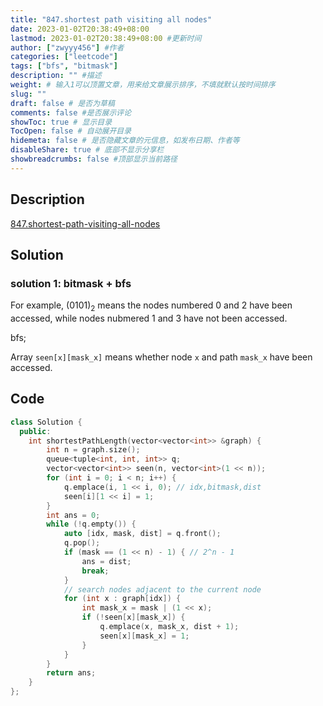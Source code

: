 ```yaml
---
title: "847.shortest path visiting all nodes"
date: 2023-01-02T20:38:49+08:00
lastmod: 2023-01-02T20:38:49+08:00 #更新时间
author: ["zwyyy456"] #作者
categories: ["leetcode"]
tags: ["bfs", "bitmask"]
description: "" #描述
weight: # 输入1可以顶置文章，用来给文章展示排序，不填就默认按时间排序
slug: ""
draft: false # 是否为草稿
comments: false #是否展示评论
showToc: true # 显示目录
TocOpen: false # 自动展开目录
hidemeta: false # 是否隐藏文章的元信息，如发布日期、作者等
disableShare: true # 底部不显示分享栏
showbreadcrumbs: false #顶部显示当前路径
---
```

## Description
[847.shortest-path-visiting-all-nodes](https://leetcode.com/problems/shortest-path-visiting-all-nodes/)

## Solution
### solution 1: bitmask + bfs
For example, $(0101)_2$ means the nodes numbered 0 and 2 have been accessed, while nodes nubmered 1 and 3 have not been accessed.

bfs;

Array `seen[x][mask_x]` means whether node `x` and path `mask_x` have been accessed.

## Code
```cpp
class Solution {
  public:
    int shortestPathLength(vector<vector<int>> &graph) {
        int n = graph.size();
        queue<tuple<int, int, int>> q;
        vector<vector<int>> seen(n, vector<int>(1 << n));
        for (int i = 0; i < n; i++) {
            q.emplace(i, 1 << i, 0); // idx,bitmask,dist
            seen[i][1 << i] = 1;
        }
        int ans = 0;
        while (!q.empty()) {
            auto [idx, mask, dist] = q.front();
            q.pop();
            if (mask == (1 << n) - 1) { // 2^n - 1
                ans = dist;
                break;
            }
            // search nodes adjacent to the current node
            for (int x : graph[idx]) {
                int mask_x = mask | (1 << x);
                if (!seen[x][mask_x]) {
                    q.emplace(x, mask_x, dist + 1);
                    seen[x][mask_x] = 1;
                }
            }
        }
        return ans;
    }
};
```

